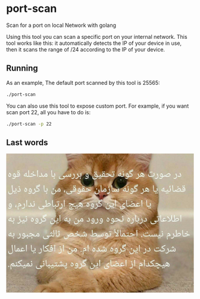 # port-scan
Scan for a port on local Network with golang

Using this tool you can scan a specific port on your internal network.
This tool works like this: it automatically detects the IP of your device in use, then it scans the range of /24 according to the IP of your device.

## Running 

As an example, The default port scanned by this tool is 25565:

```bash
./port-scan
```

You can also use this tool to expose custom port. For example, if you want scan port 22, all you have to do is:

```bash
./port-scan -p 22
```

## Last words

<img src="https://raw.githubusercontent.com/0x187/ClearText/main/68747470733a2f2f692e696d6775722e636f6d2f774d34553835682e6a7067.jpg">
